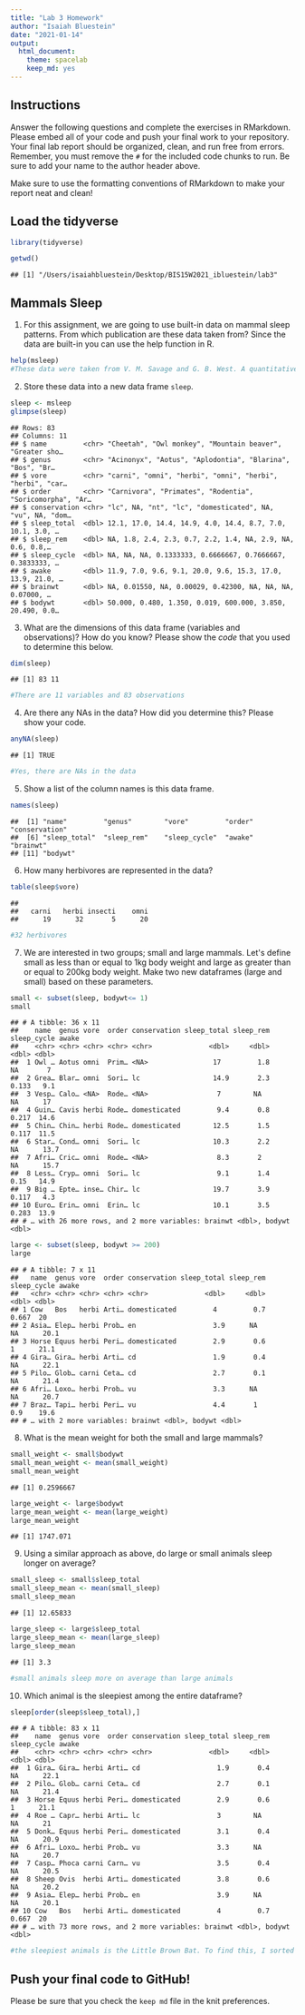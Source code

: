 ```yaml
---
title: "Lab 3 Homework"
author: "Isaiah Bluestein"
date: "2021-01-14"
output:
  html_document: 
    theme: spacelab
    keep_md: yes
---
```


## Instructions
Answer the following questions and complete the exercises in RMarkdown. Please embed all of your code and push your final work to your repository. Your final lab report should be organized, clean, and run free from errors. Remember, you must remove the `#` for the included code chunks to run. Be sure to add your name to the author header above.  

Make sure to use the formatting conventions of RMarkdown to make your report neat and clean!  

## Load the tidyverse

```r
library(tidyverse)
```

```r
getwd()
```

```
## [1] "/Users/isaiahbluestein/Desktop/BIS15W2021_ibluestein/lab3"
```

## Mammals Sleep
1. For this assignment, we are going to use built-in data on mammal sleep patterns. From which publication are these data taken from? Since the data are built-in you can use the help function in R.

```r
help(msleep)
#These data were taken from V. M. Savage and G. B. West. A quantitative, theoretical framework for understanding mammalian sleep. Proceedings of the National Academy of Sciences, 104 (3):1051-1056, 2007.
```

2. Store these data into a new data frame `sleep`.

```r
sleep <- msleep
glimpse(sleep)
```

```
## Rows: 83
## Columns: 11
## $ name         <chr> "Cheetah", "Owl monkey", "Mountain beaver", "Greater sho…
## $ genus        <chr> "Acinonyx", "Aotus", "Aplodontia", "Blarina", "Bos", "Br…
## $ vore         <chr> "carni", "omni", "herbi", "omni", "herbi", "herbi", "car…
## $ order        <chr> "Carnivora", "Primates", "Rodentia", "Soricomorpha", "Ar…
## $ conservation <chr> "lc", NA, "nt", "lc", "domesticated", NA, "vu", NA, "dom…
## $ sleep_total  <dbl> 12.1, 17.0, 14.4, 14.9, 4.0, 14.4, 8.7, 7.0, 10.1, 3.0, …
## $ sleep_rem    <dbl> NA, 1.8, 2.4, 2.3, 0.7, 2.2, 1.4, NA, 2.9, NA, 0.6, 0.8,…
## $ sleep_cycle  <dbl> NA, NA, NA, 0.1333333, 0.6666667, 0.7666667, 0.3833333, …
## $ awake        <dbl> 11.9, 7.0, 9.6, 9.1, 20.0, 9.6, 15.3, 17.0, 13.9, 21.0, …
## $ brainwt      <dbl> NA, 0.01550, NA, 0.00029, 0.42300, NA, NA, NA, 0.07000, …
## $ bodywt       <dbl> 50.000, 0.480, 1.350, 0.019, 600.000, 3.850, 20.490, 0.0…
```

3. What are the dimensions of this data frame (variables and observations)? How do you know? Please show the *code* that you used to determine this below.  

```r
dim(sleep)
```

```
## [1] 83 11
```

```r
#There are 11 variables and 83 observations
```

4. Are there any NAs in the data? How did you determine this? Please show your code.  

```r
anyNA(sleep)
```

```
## [1] TRUE
```

```r
#Yes, there are NAs in the data
```

5. Show a list of the column names is this data frame.

```r
names(sleep)
```

```
##  [1] "name"         "genus"        "vore"         "order"        "conservation"
##  [6] "sleep_total"  "sleep_rem"    "sleep_cycle"  "awake"        "brainwt"     
## [11] "bodywt"
```

6. How many herbivores are represented in the data?  

```r
table(sleep$vore)
```

```
## 
##   carni   herbi insecti    omni 
##      19      32       5      20
```

```r
#32 herbivores
```

7. We are interested in two groups; small and large mammals. Let's define small as less than or equal to 1kg body weight and large as greater than or equal to 200kg body weight. Make two new dataframes (large and small) based on these parameters.

```r
small <- subset(sleep, bodywt<= 1)
small
```

```
## # A tibble: 36 x 11
##    name  genus vore  order conservation sleep_total sleep_rem sleep_cycle awake
##    <chr> <chr> <chr> <chr> <chr>              <dbl>     <dbl>       <dbl> <dbl>
##  1 Owl … Aotus omni  Prim… <NA>                17         1.8      NA       7  
##  2 Grea… Blar… omni  Sori… lc                  14.9       2.3       0.133   9.1
##  3 Vesp… Calo… <NA>  Rode… <NA>                 7        NA        NA      17  
##  4 Guin… Cavis herbi Rode… domesticated         9.4       0.8       0.217  14.6
##  5 Chin… Chin… herbi Rode… domesticated        12.5       1.5       0.117  11.5
##  6 Star… Cond… omni  Sori… lc                  10.3       2.2      NA      13.7
##  7 Afri… Cric… omni  Rode… <NA>                 8.3       2        NA      15.7
##  8 Less… Cryp… omni  Sori… lc                   9.1       1.4       0.15   14.9
##  9 Big … Epte… inse… Chir… lc                  19.7       3.9       0.117   4.3
## 10 Euro… Erin… omni  Erin… lc                  10.1       3.5       0.283  13.9
## # … with 26 more rows, and 2 more variables: brainwt <dbl>, bodywt <dbl>
```

```r
large <- subset(sleep, bodywt >= 200)
large
```

```
## # A tibble: 7 x 11
##   name  genus vore  order conservation sleep_total sleep_rem sleep_cycle awake
##   <chr> <chr> <chr> <chr> <chr>              <dbl>     <dbl>       <dbl> <dbl>
## 1 Cow   Bos   herbi Arti… domesticated         4         0.7       0.667  20  
## 2 Asia… Elep… herbi Prob… en                   3.9      NA        NA      20.1
## 3 Horse Equus herbi Peri… domesticated         2.9       0.6       1      21.1
## 4 Gira… Gira… herbi Arti… cd                   1.9       0.4      NA      22.1
## 5 Pilo… Glob… carni Ceta… cd                   2.7       0.1      NA      21.4
## 6 Afri… Loxo… herbi Prob… vu                   3.3      NA        NA      20.7
## 7 Braz… Tapi… herbi Peri… vu                   4.4       1         0.9    19.6
## # … with 2 more variables: brainwt <dbl>, bodywt <dbl>
```

8. What is the mean weight for both the small and large mammals?

```r
small_weight <- small$bodywt
small_mean_weight <- mean(small_weight)
small_mean_weight
```

```
## [1] 0.2596667
```


```r
large_weight <- large$bodywt
large_mean_weight <- mean(large_weight)
large_mean_weight
```

```
## [1] 1747.071
```

9. Using a similar approach as above, do large or small animals sleep longer on average?  

```r
small_sleep <- small$sleep_total
small_sleep_mean <- mean(small_sleep)
small_sleep_mean
```

```
## [1] 12.65833
```



```r
large_sleep <- large$sleep_total
large_sleep_mean <- mean(large_sleep)
large_sleep_mean
```

```
## [1] 3.3
```

```r
#small animals sleep more on average than large animals
```

10. Which animal is the sleepiest among the entire dataframe?


```r
sleep[order(sleep$sleep_total),]
```

```
## # A tibble: 83 x 11
##    name  genus vore  order conservation sleep_total sleep_rem sleep_cycle awake
##    <chr> <chr> <chr> <chr> <chr>              <dbl>     <dbl>       <dbl> <dbl>
##  1 Gira… Gira… herbi Arti… cd                   1.9       0.4      NA      22.1
##  2 Pilo… Glob… carni Ceta… cd                   2.7       0.1      NA      21.4
##  3 Horse Equus herbi Peri… domesticated         2.9       0.6       1      21.1
##  4 Roe … Capr… herbi Arti… lc                   3        NA        NA      21  
##  5 Donk… Equus herbi Peri… domesticated         3.1       0.4      NA      20.9
##  6 Afri… Loxo… herbi Prob… vu                   3.3      NA        NA      20.7
##  7 Casp… Phoca carni Carn… vu                   3.5       0.4      NA      20.5
##  8 Sheep Ovis  herbi Arti… domesticated         3.8       0.6      NA      20.2
##  9 Asia… Elep… herbi Prob… en                   3.9      NA        NA      20.1
## 10 Cow   Bos   herbi Arti… domesticated         4         0.7       0.667  20  
## # … with 73 more rows, and 2 more variables: brainwt <dbl>, bodywt <dbl>
```

```r
#the sleepiest animals is the Little Brown Bat. To find this, I sorted the dataframe by sleep_total and scrolled to the bottom to find the largest number.   
```







## Push your final code to GitHub!
Please be sure that you check the `keep md` file in the knit preferences.   
